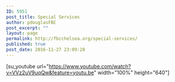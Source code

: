 ```yaml
---
ID: 5951
post_title: Special Services
author: pdouglasFBC
post_excerpt: ""
layout: page
permalink: http://fbcchelsea.org/special-services/
published: true
post_date: 2016-11-27 23:09:28
---
```

[su_youtube url="https://www.youtube.com/watch?v=VVz2uV9uqQw&feature=youtu.be" width="100%" height="640"]